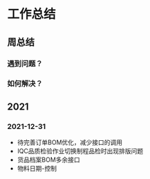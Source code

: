 # 工作总结

## 周总结

### 遇到问题？

### 如何解决？
## 2021

### 2021-12-31
- 待完善订单BOM优化，减少接口的调用
- IQC品质检验作业切换制程品检时出现排版问题
- 货品档案BOM多余接口
- 物料日期-控制
  